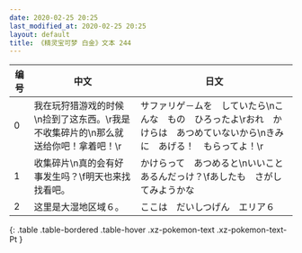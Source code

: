 ```yaml
---
date: 2020-02-25 20:25
last_modified_at: 2020-02-25 20:25
layout: default
title: 《精灵宝可梦 白金》文本 244
---
```

| 编号 | 中文 | 日文 |
| ---- | ---- | ---- |
| 0 | 我在玩狩猎游戏的时候\n捡到了这东西。\r我是不收集碎片的\n那么就送给你吧！拿着吧！\r | サファリゲ－ムを　していたら\nこんな　もの　ひろったよ\rおれ　かけらは　あつめていないから\nきみに　あげる！　もらってよ！\r |
| 1 | 收集碎片\n真的会有好事发生吗？\f明天也来找找看吧。 | かけらって　あつめると\nいいこと　あるんだっけ？\fあしたも　さがしてみようかな |
| 2 | 这里是大湿地区域６。 | ここは　だいしつげん　エリア６ |
{: .table .table-bordered .table-hover .xz-pokemon-text .xz-pokemon-text-Pt }